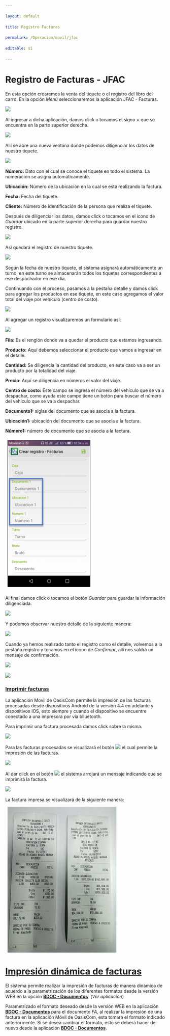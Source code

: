```yaml
---

layout: default

title: Registro Facturas

permalink: /Operacion/movil/jfac

editable: si

---
```




# Registro de Facturas - JFAC



En esta opción crearemos la venta del tiquete o el registro del libro del carro. En la opción _Menú_ seleccionaremos la aplicación JFAC - Facturas.  



![](movil2.png)



Al ingresar a dicha aplicación, damos click o tocamos el signo **+** que se encuentra en la parte superior derecha.  



![](jfac.png)



Allí se abre una nueva ventana donde podemos diligenciar los datos de nuestro tiquete.  



![](jfac1.png)



**Número:** Dato con el cual se conoce el tiquete en todo el sistema. La numeración se asigna automáticamente.  

**Ubicación:** Número de la ubicación en la cual se está realizando la factura. 

**Fecha:** Fecha del tiquete.  

**Cliente:** Número de identificación de la persona que realiza el tiquete.  



Después de diligenciar los datos, damos click o tocamos en el icono de _Guardar_  ubicado en la parte superior derecha para guardar nuestro registro.  



![](jfac2.png)



Así quedará el registro de nuestro tiquete.  



![](jfac3.png)



Según la fecha de nuestro tiquete, el sistema asignará automáticamente un turno, en este turno se almacenarán todos los tiquetes correspondientes a ese despachador en ese día.  



Continuando con el proceso, pasamos a la pestaña detalle y damos click para agregar los productos en ese tiquete, en este caso agregamos el valor total del viaje por vehículo (centro de costo).  



![](jfac4.png)



Al agregar un registro visualizaremos un formulario así:  



![](jfac5.png)



**Fila:** Es el renglón donde va a quedar el producto que estamos ingresando.  

**Producto:** Aquí debemos seleccionar el producto que vamos a ingresar en el detalle.  

**Cantidad:** Se diligencia la cantidad del producto, en este caso va a ser un producto por la totalidad del viaje.  

**Precio:** Aquí se diligencia en números el valor del viaje.  

**Centro de costo:** Este campo se ingresa el número del vehículo que se va a despachar, como ayuda este campo tiene un botón para buscar el número del vehículo que se va a despachar.  

**Documento1:** siglas del documento que se asocia a la factura.  

**Ubicación1:** ubicación del documento que se asocia a la factura.  

**Número1:** número de documento que se asocia a la factura.  



![](jfac14.png)



Al final damos click o tocamos el botón _Guardar_ para guardar la información diligenciada.  



![](jfac6.png)



Y podemos observar nuestro detalle de la siguiente manera:  



![](jfac7.png)



Cuando ya hemos realizado tanto el registro como el detalle, volvemos a la pestaña registro y tocamos en el icono de _Confirmar_, allí nos saldrá un mensaje de confirmación.  



![](jfac8.png)



![](jfac9.png)



### [Imprimir facturas](http://docs.oasiscom.com/Operacion/movil/jfac#imprimir-facturas)



La aplicación Movil de OasisCom permite la impresión de las facturas procesadas desde dispositivos Android de la versión 4.4 en adelante y dispositivos IOS, esto siempre y cuando el dispositivo se encuentre conectado a una impresora por vía blluetooth.  



Para imprimir una factura procesada damos click sobre la misma.



![](jfac10.png)



Para las facturas procesadas se visualizará el botón  ![](imprimir.png)  el cual permite la impresión de las facturas.  



![](jfac11.png)



Al dar click en el botón ![](imprimir.png) el sistema arrojará un mensaje indicando que se imprimirá la factura.  



![](jfac12.png)



La factura impresa se visualizará de la siguiente manera:



![](jfac13.png)



# [Impresión dinámica de facturas](http://docs.oasiscom.com/Operacion/movil/jfac#impresión--dinámica-de-facturas)



El sistema permite realizar la impresión de facturas de manera dinámica de acuerdo a la parametrización de los diferentes formatos desde la versión WEB en la opción [**BDOC - Documentos**](http://docs.oasiscom.com/Operacion/common/bsistema/bdoc). (_Ver aplicación_)  



Parametrizado el formato deseado desde la versión WEB en la aplicación [**BDOC - Documentos**](http://docs.oasiscom.com/Operacion/common/bsistema/bdoc) para el documento _FA_, al realizar la impresión de una factura en la aplicación Móvil de OasisCom, esta tomará el formato indicado anteriormente. Si se desea cambiar el formato, esto se deberá hacer de nuevo desde la aplicación [**BDOC - Documentos**](http://docs.oasiscom.com/Operacion/common/bsistema/bdoc).  











